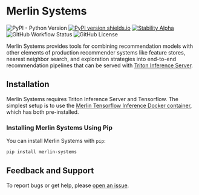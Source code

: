 # Merlin Systems

![PyPI - Python Version](https://img.shields.io/pypi/pyversions/merlin-systems)
[![PyPI version shields.io](https://img.shields.io/pypi/v/merlin-systems.svg)](https://pypi.python.org/pypi/merlin-systems/)
[![Stability Alpha](https://img.shields.io/badge/stability-alpha-f4d03f.svg)](https://img.shields.io/badge/stability-alpha-f4d03f.svg)
![GitHub Workflow Status](https://img.shields.io/github/workflow/status/NVIDIA-Merlin/systems/CPU%20CI)
![GitHub License](https://img.shields.io/github/license/NVIDIA-Merlin/systems)

Merlin Systems provides tools for combining recommendation models with other elements of production recommender systems like feature stores, nearest neighbor search, and exploration strategies into end-to-end recommendation pipelines that can be served with [Triton Inference Server](https://github.com/triton-inference-server/server).

## Installation

Merlin Systems requires Triton Inference Server and Tensorflow. The simplest setup is to use the [Merlin Tensorflow Inference Docker container](https://catalog.ngc.nvidia.com/orgs/nvidia/teams/merlin/containers/merlin-tensorflow-inference), which has both pre-installed.

### Installing Merlin Systems Using Pip

You can install Merlin Systems with `pip`:

```sh
pip install merlin-systems
```

## Feedback and Support

To report bugs or get help, please [open an issue](https://github.com/NVIDIA-Merlin/NVTabular/issues/new/choose).
